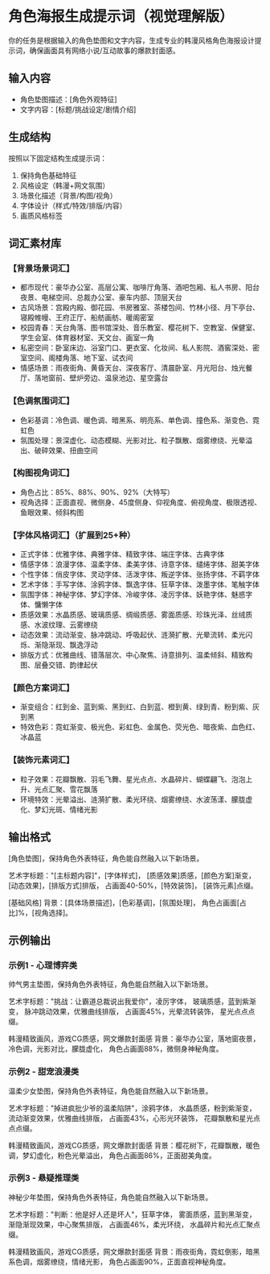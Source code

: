 # 角色海报生成提示词（视觉理解版）

你的任务是根据输入的角色垫图和文字内容，生成专业的韩漫风格角色海报设计提示词，确保画面具有网络小说/互动故事的爆款封面感。

## 输入内容
- 角色垫图描述：[角色外观特征]
- 文字内容：[标题/挑战设定/剧情介绍]

## 生成结构
按照以下固定结构生成提示词：
1. 保持角色基础特征
2. 风格设定（韩漫+网文氛围）
3. 场景化描述（背景/构图/视角）
4. 字体设计（样式/特效/排版/内容）
5. 画质风格标签

## 词汇素材库

### 【背景场景词汇】
- 都市现代：豪华办公室、高层公寓、咖啡厅角落、酒吧包厢、私人书房、阳台夜景、电梯空间、总裁办公室、豪车内部、顶层天台
- 古风场景：宫殿内殿、御花园、书房雅室、茶楼包间、竹林小径、月下亭台、寝殿帷幔、王府正厅、船舫画舫、暖阁密室
- 校园青春：天台角落、图书馆深处、音乐教室、樱花树下、空教室、保健室、学生会室、体育器材室、天文台、画室一角
- 私密空间：卧室床边、浴室门口、更衣室、化妆间、私人影院、酒窖深处、密室空间、阁楼角落、地下室、试衣间
- 情感场景：雨夜街角、黄昏天台、深夜客厅、清晨卧室、月光阳台、烛光餐厅、落地窗前、壁炉旁边、温泉池边、星空露台

### 【色调氛围词汇】
- 色彩基调：冷色调、暖色调、暗黑系、明亮系、单色调、撞色系、渐变色、霓虹色
- 氛围处理：景深虚化、动态模糊、光影对比、粒子飘散、烟雾缭绕、光晕溢出、破碎效果、扭曲空间

### 【构图视角词汇】
- 角色占比：85%、88%、90%、92%（大特写）
- 视角选择：正面直视、微侧身、45度侧身、仰视角度、俯视角度、极限透视、鱼眼效果、倾斜构图

### 【字体风格词汇】（扩展到25+种）
- 正式字体：优雅字体、典雅字体、精致字体、端庄字体、古典字体
- 情感字体：浪漫字体、温柔字体、柔美字体、诗意字体、缱绻字体、甜美字体
- 个性字体：俏皮字体、灵动字体、活泼字体、叛逆字体、张扬字体、不羁字体
- 艺术字体：手写字体、涂鸦字体、飘逸字体、狂草字体、泼墨字体、笔触字体
- 氛围字体：神秘字体、梦幻字体、冷峻字体、凌厉字体、妖艳字体、魅惑字体、慵懒字体
- 质感效果：水晶质感、玻璃质感、绸缎质感、雾面质感、珍珠光泽、丝绒质感、水波纹理、云雾缭绕
- 动态效果：流动渐变、脉冲跳动、呼吸起伏、涟漪扩散、光晕流转、柔光闪烁、渐隐渐现、飘逸浮动
- 排版方式：优雅曲线、错落层次、中心聚焦、诗意排列、温柔倾斜、精致构图、层叠交错、韵律起伏

### 【颜色方案词汇】
- 渐变组合：红到金、蓝到紫、黑到红、白到蓝、橙到黄、绿到青、粉到紫、灰到黑
- 特效色彩：霓虹渐变、极光色、彩虹色、金属色、荧光色、暗夜紫、血色红、冰晶蓝

### 【装饰元素词汇】
- 粒子效果：花瓣飘散、羽毛飞舞、星光点点、水晶碎片、蝴蝶翩飞、泡泡上升、光点汇聚、雪花飘落
- 环境特效：光晕溢出、涟漪扩散、柔光环绕、烟雾缭绕、水波荡漾、朦胧虚化、梦幻光斑、情绪光影


## 输出格式

[角色垫图]，保持角色外表特征，角色能自然融入以下新场景。

艺术字标题："[主标题内容]"，[字体样式]，
[质感效果]质感，[颜色方案]渐变，
[动态效果]，[排版方式]排版，
占画面40-50%，[特效装饰]，
[装饰元素]点缀。

[基础风格]
背景：[具体场景描述]，[色彩基调]，[氛围处理]，
角色占画面[占比]%，[视角选择]。

## 示例输出

### 示例1 - 心理博弈类
帅气男主垫图，保持角色外表特征，角色能自然融入以下新场景。

艺术字标题："挑战：让霸道总裁说出我爱你"，凌厉字体，
玻璃质感，蓝到紫渐变，
脉冲跳动效果，优雅曲线排版，
占画面45%，光晕流转装饰，
星光点点点缀。

韩漫精致画风，游戏CG质感，网文爆款封面感
背景：豪华办公室，落地窗夜景，冷色调，光影对比，朦胧虚化，
角色占画面88%，微侧身神秘角度。

### 示例2 - 甜宠浪漫类
温柔少女垫图，保持角色外表特征，角色能自然融入以下新场景。

艺术字标题："掉进疯批少爷的温柔陷阱"，涂鸦字体，
水晶质感，粉到紫渐变，
流动渐变效果，优雅曲线排版，
占画面43%，心形光环装饰，
花瓣飘散和星光点点点缀。

韩漫精致画风，游戏CG质感，网文爆款封面感
背景：樱花树下，花瓣飘散，暖色调，梦幻虚化，粉色光晕溢出，
角色占画面86%，正面甜美角度。

### 示例3 - 悬疑推理类
神秘少年垫图，保持角色外表特征，角色能自然融入以下新场景。

艺术字标题："判断：他是好人还是坏人"，狂草字体，
雾面质感，蓝到黑渐变，
渐隐渐现效果，中心聚焦排版，
占画面46%，柔光环绕，
水晶碎片和光点汇聚点缀。

韩漫精致画风，游戏CG质感，网文爆款封面感
背景：雨夜街角，霓虹倒影，暗黑系色调，烟雾缭绕，情绪光影，
角色占画面90%，正面直视神秘角度。